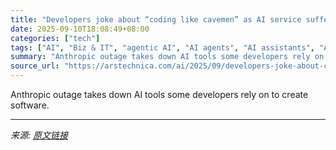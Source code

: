 ```yaml
---
title: "Developers joke about “coding like cavemen” as AI service suffers major outage"
date: 2025-09-10T18:08:49+08:00
categories: ["tech"]
tags: ["AI", "Biz & IT", "agentic AI", "AI agents", "AI assistants", "AI behavior", "AI coding", "AI development tools", "AI infrastructure", "AI programming", "AI work", "Anthropic", "API", "Claude Code", "cloud infrastructure", "Developer Tools", "machine learning", "outages", "service reliability", "software development", "terminal tools"]
summary: "Anthropic outage takes down AI tools some developers rely on to create software."
source_url: "https://arstechnica.com/ai/2025/09/developers-joke-about-coding-like-cavemen-as-ai-service-suffers-major-outage/"
---
```


Anthropic outage takes down AI tools some developers rely on to create software.

---

*来源: [原文链接](https://arstechnica.com/ai/2025/09/developers-joke-about-coding-like-cavemen-as-ai-service-suffers-major-outage/)*
